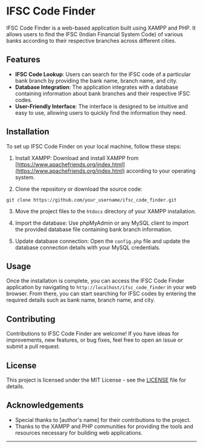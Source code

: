 # IFSC Code Finder

IFSC Code Finder is a web-based application built using XAMPP and PHP. It allows users to find the IFSC (Indian Financial System Code) of various banks according to their respective branches across different cities.

## Features

- **IFSC Code Lookup**: Users can search for the IFSC code of a particular bank branch by providing the bank name, branch name, and city.
- **Database Integration**: The application integrates with a database containing information about bank branches and their respective IFSC codes.
- **User-Friendly Interface**: The interface is designed to be intuitive and easy to use, allowing users to quickly find the information they need.

## Installation

To set up IFSC Code Finder on your local machine, follow these steps:

1. Install XAMPP: Download and install XAMPP from [https://www.apachefriends.org/index.html](https://www.apachefriends.org/index.html) according to your operating system.

2. Clone the repository or download the source code:

```
git clone https://github.com/your_username/ifsc_code_finder.git
```

3. Move the project files to the `htdocs` directory of your XAMPP installation.

4. Import the database: Use phpMyAdmin or any MySQL client to import the provided database file containing bank branch information.

5. Update database connection: Open the `config.php` file and update the database connection details with your MySQL credentials.

## Usage

Once the installation is complete, you can access the IFSC Code Finder application by navigating to `http://localhost/ifsc_code_finder` in your web browser. From there, you can start searching for IFSC codes by entering the required details such as bank name, branch name, and city.

## Contributing

Contributions to IFSC Code Finder are welcome! If you have ideas for improvements, new features, or bug fixes, feel free to open an issue or submit a pull request.

## License

This project is licensed under the MIT License - see the [LICENSE](LICENSE) file for details.

## Acknowledgements

- Special thanks to [author's name] for their contributions to the project.
- Thanks to the XAMPP and PHP communities for providing the tools and resources necessary for building web applications.

---
